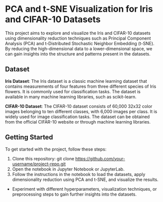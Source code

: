 # PCA and t-SNE Visualization for Iris and CIFAR-10 Datasets
This project aims to explore and visualize the Iris and CIFAR-10 datasets using dimensionality reduction techniques such as Principal Component Analysis (PCA) and t-Distributed Stochastic Neighbor Embedding (t-SNE). By reducing the high-dimensional data to a lower-dimensional space, we can gain insights into the structure and patterns present in the datasets.

## Dataset
**Iris Dataset**: The Iris dataset is a classic machine learning dataset that contains measurements of four features from three different species of Iris flowers. It is commonly used for classification tasks. The dataset is available in many machine learning libraries, such as scikit-learn.

**CIFAR-10 Dataset**: The CIFAR-10 dataset consists of 60,000 32x32 color images belonging to ten different classes, with 6,000 images per class. It is widely used for image classification tasks. The dataset can be obtained from the official CIFAR-10 website or through machine learning libraries.


## Getting Started
To get started with the project, follow these steps:

1. Clone this repository: git clone https://github.com/your-username/project-repo.git
2. Open the notebook in Jupyter Notebook or JupyterLab.
3. Follow the instructions in the notebook to load the datasets, apply dimensionality reduction using PCA and t-SNE, and visualize the results.
* Experiment with different hyperparameters, visualization techniques, or preprocessing steps to gain further insights into the datasets.
